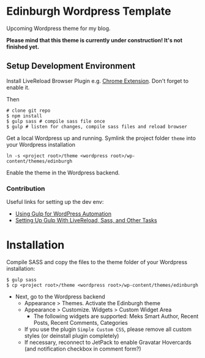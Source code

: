 # Edinburgh Wordpress Template

Upcoming Wordpress theme for my blog.

**Please mind that this theme is currently under construction! It's not finished yet.** 

## Setup Development Environment

Install LiveReload Browser Plugin e.g. [Chrome Extension](https://chrome.google.com/webstore/detail/livereload/jnihajbhpnppcggbcgedagnkighmdlei?hl=en). Don't forget to enable it.

Then

```
# clone git repo
$ npm install
$ gulp sass # compile sass file once
$ gulp # listen for changes, compile sass files and reload browser
```

Get a local Wordpress up and running. Symlink the project folder `theme` into your Wordpress installation
```
ln -s <project root>/theme <wordpress root>/wp-content/themes/edinburgh 
```

Enable the theme in the Wordpress backend.

### Contribution
Useful links for setting up the dev env:
- [Using Gulp for WordPress Automation](http://code.tutsplus.com/tutorials/using-gulp-for-wordpress-automation--cms-23081)
- [Setting Up Gulp With LiveReload, Sass, and Other Tasks](https://community.nitrous.io/tutorials/setting-up-gulp-with-livereload-sass-and-other-tasks)

# Installation
Compile SASS and copy the files to the theme folder of your Wordpress installation:
```
$ gulp sass
$ cp <project root>/theme <wordpress root>/wp-content/themes/edinburgh
```

- Next, go to the Wordpress backend
  - Appearance > Themes. Activate the Edinburgh theme
  - Appearance > Customize. Widgets > Custom Widget Area
    - The following widgets are supported: Meks Smart Author, Recent Posts, Recent Comments, Categories
  - If you use the plugin `Simple Custom CSS`, please remove all custom styles (or deinstall plugin completely)
  - If necessary, reconnect to JetPack to enable Gravatar Hovercards (and notification checkbox in comment form?)
